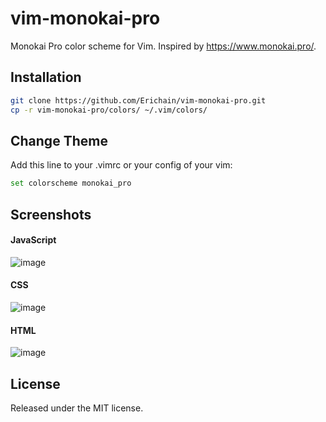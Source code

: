 # vim-monokai-pro
Monokai Pro color scheme for Vim. Inspired by https://www.monokai.pro/.

## Installation

``` bash
git clone https://github.com/Erichain/vim-monokai-pro.git
cp -r vim-monokai-pro/colors/ ~/.vim/colors/
```

## Change Theme
Add this line to your .vimrc or your config of your vim:

``` bash
set colorscheme monokai_pro 
```

## Screenshots

#### JavaScript
![image](https://user-images.githubusercontent.com/10396124/34917338-fdf8ab64-f97f-11e7-9bfc-72b2d4effcc7.png)

#### CSS
![image](https://user-images.githubusercontent.com/10396124/34917416-1cf728e6-f981-11e7-8e77-79840e0fc33c.png)

#### HTML
![image](https://user-images.githubusercontent.com/10396124/34917441-915d3090-f981-11e7-99a3-1e0efa2fd6d9.png)

## License
Released under the MIT license.
